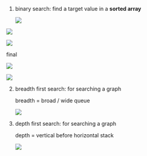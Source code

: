 1. binary search: find a target value in a **sorted array**

   ![](https://i.imgur.com/uKZbwso.png)

![](https://i.imgur.com/mAo8s4w.png)

![](https://i.imgur.com/6v2zFLM.png)

final

![](https://i.imgur.com/gbXZlM1.png)

![](https://i.imgur.com/siMdPan.png)

2. breadth first search: for searching a graph

   breadth = broad / wide
   queue

   ![](https://i.imgur.com/GTGuwpc.png)

3. depth first search: for searching a graph

   depth = vertical before horizontal
   stack

   ![](https://i.imgur.com/GpViVeR.png)
